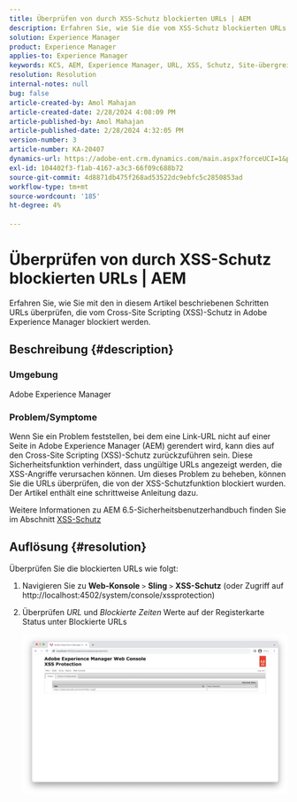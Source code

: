 ```yaml
---
title: Überprüfen von durch XSS-Schutz blockierten URLs | AEM
description: Erfahren Sie, wie Sie die vom XSS-Schutz blockierten URLs in Adobe Experience Manager überprüfen.
solution: Experience Manager
product: Experience Manager
applies-to: Experience Manager
keywords: KCS, AEM, Experience Manager, URL, XSS, Schutz, Site-übergreifendes Skripting
resolution: Resolution
internal-notes: null
bug: false
article-created-by: Amol Mahajan
article-created-date: 2/28/2024 4:08:09 PM
article-published-by: Amol Mahajan
article-published-date: 2/28/2024 4:32:05 PM
version-number: 3
article-number: KA-20407
dynamics-url: https://adobe-ent.crm.dynamics.com/main.aspx?forceUCI=1&pagetype=entityrecord&etn=knowledgearticle&id=1e3ccc8d-53d6-ee11-9078-00224804dfb5
exl-id: 104402f3-f1ab-4167-a3c3-66f09c688b72
source-git-commit: 4d8871db475f268ad53522dc9ebfc5c2850853ad
workflow-type: tm+mt
source-wordcount: '185'
ht-degree: 4%

---
```


# Überprüfen von durch XSS-Schutz blockierten URLs | AEM


Erfahren Sie, wie Sie mit den in diesem Artikel beschriebenen Schritten URLs überprüfen, die vom Cross-Site Scripting (XSS)-Schutz in Adobe Experience Manager blockiert werden.

## Beschreibung {#description}


### <b>Umgebung</b>

Adobe Experience Manager



### <b>Problem/Symptome</b>

Wenn Sie ein Problem feststellen, bei dem eine Link-URL nicht auf einer Seite in Adobe Experience Manager (AEM) gerendert wird, kann dies auf den Cross-Site Scripting (XSS)-Schutz zurückzuführen sein. Diese Sicherheitsfunktion verhindert, dass ungültige URLs angezeigt werden, die XSS-Angriffe verursachen können. Um dieses Problem zu beheben, können Sie die URLs überprüfen, die von der XSS-Schutzfunktion blockiert wurden.
Der Artikel enthält eine schrittweise Anleitung dazu.

Weitere Informationen zu AEM 6.5-Sicherheitsbenutzerhandbuch finden Sie im Abschnitt [XSS-Schutz](https://experienceleague.adobe.com/docs/experience-manager-65/developing/introduction/security.html)


## Auflösung {#resolution}


Überprüfen Sie die blockierten URLs wie folgt:

1. Navigieren Sie zu <b>Web-Konsole</b> `>`  <b>Sling</b> `>`  <b>XSS-Schutz</b> (oder Zugriff auf http://localhost:4502/system/console/xssprotection)


2. Überprüfen *URL* und *Blockierte Zeiten* Werte auf der Registerkarte Status unter Blockierte URLs

   ![](assets/c1d7a6cc-d521-ed11-b83e-0022480866ad.png)
